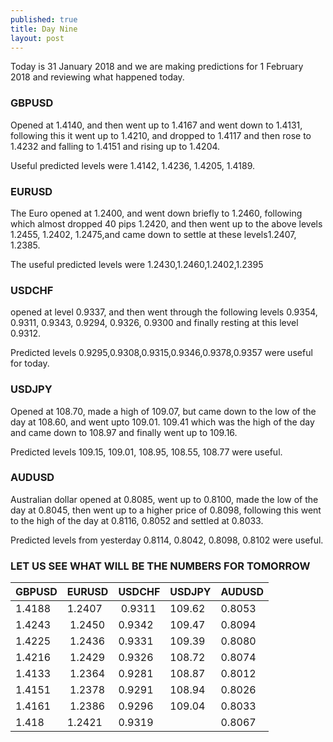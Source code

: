 ```yaml
---
published: true
title: Day Nine
layout: post
---
```

Today is 31 January 2018 and we are making predictions for 1 February 2018 and reviewing what happened today.

### GBPUSD  
Opened at 1.4140, and then went up to 1.4167 and went down to 1.4131, following this it went up to 1.4210, and dropped to 1.4117 and then rose to 1.4232 and falling to 1.4151 and rising up to 1.4204.

Useful predicted levels were 1.4142, 1.4236, 1.4205, 1.4189.

### EURUSD  
The Euro opened at 1.2400, and went down briefly to 1.2460, following which almost dropped 40 pips 1.2420, and then went up to the above levels 1.2455, 1.2402, 1.2475,and came down to settle at these levels1.2407, 1.2385.

The useful predicted levels were 1.2430,1.2460,1.2402,1.2395

### USDCHF  
opened at level 0.9337, and then went through the following levels 0.9354, 0.9311, 0.9343, 0.9294, 0.9326, 0.9300 and finally resting at this level 0.9312. 

Predicted levels 0.9295,0.9308,0.9315,0.9346,0.9378,0.9357 were useful for today.

### USDJPY  
Opened at 108.70, made a high of 109.07, but came down to the low of the day at 108.60, and went upto 109.01. 109.41 which was the high of the day and came down to 108.97 and finally went up to 109.16.

Predicted levels 109.15, 109.01, 108.95, 108.55, 108.77 were useful.

### AUDUSD  
Australian dollar opened at 0.8085, went up to 0.8100, made the low of the day at 0.8045, then went up to a higher price of 0.8098, following this went to the high of the day at 0.8116, 0.8052 and settled at 0.8033.

Predicted levels from yesterday 0.8114, 0.8042, 0.8098, 0.8102 were useful.

### LET US SEE WHAT WILL BE THE NUMBERS FOR TOMORROW

GBPUSD | EURUSD | USDCHF | USDJPY | AUDUSD
-------|--------|--------|--------|-------
1.4188 | 1.2407 | 0.9311 | 109.62 | 0.8053
1.4243 | 1.2450 | 0.9342 | 109.47 | 0.8094
1.4225 | 1.2436 | 0.9331 | 109.39 | 0.8080
1.4216 | 1.2429 | 0.9326 | 108.72 | 0.8074
1.4133 | 1.2364 | 0.9281 | 108.87 | 0.8012
1.4151 | 1.2378 | 0.9291 | 108.94 | 0.8026
1.4161 | 1.2386 | 0.9296 | 109.04 | 0.8033
1.418  | 1.2421 | 0.9319 |        | 0.8067                            
